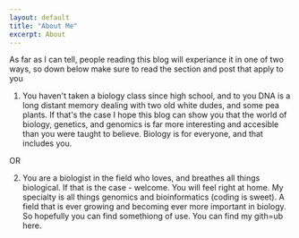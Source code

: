 ```yaml
---
layout: default
title: "About Me"
excerpt: About 
---
```


As far as I can tell, people reading this blog will experiance it in one of two
ways, so down below make sure to read the section and post that apply to you

1. You haven't taken a biology class since high school, and to you DNA is a
   long distant memory dealing with two old white dudes, and some pea plants.
If that's the case I hope this blog can show you that the world of biology,
genetics, and genomics is far more interesting and accesible than you were
taught to believe. Biology is for everyone, and that includes you.


OR

2. You are a biologist in the field who loves, and breathes all things
   biological. If that is the case - welcome. You will feel right at home. My
specialty is all things genomics and bioinformatics (coding is sweet). A field
that is ever growing and becoming ever more important in biology. So hopefully you
can find somethiong of use. You can find my gith=ub here.









